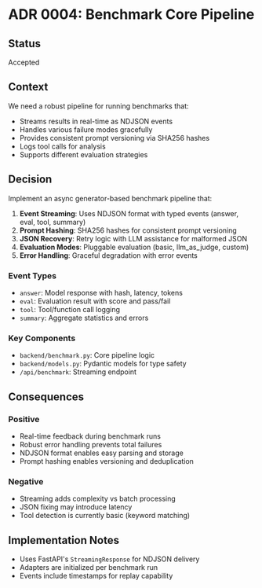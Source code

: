 # ADR 0004: Benchmark Core Pipeline

## Status
Accepted

## Context
We need a robust pipeline for running benchmarks that:
- Streams results in real-time as NDJSON events
- Handles various failure modes gracefully
- Provides consistent prompt versioning via SHA256 hashes
- Logs tool calls for analysis
- Supports different evaluation strategies

## Decision
Implement an async generator-based benchmark pipeline that:

1. **Event Streaming**: Uses NDJSON format with typed events (answer, eval, tool, summary)
2. **Prompt Hashing**: SHA256 hashes for consistent prompt versioning
3. **JSON Recovery**: Retry logic with LLM assistance for malformed JSON
4. **Evaluation Modes**: Pluggable evaluation (basic, llm_as_judge, custom)
5. **Error Handling**: Graceful degradation with error events

### Event Types
- `answer`: Model response with hash, latency, tokens
- `eval`: Evaluation result with score and pass/fail
- `tool`: Tool/function call logging
- `summary`: Aggregate statistics and errors

### Key Components
- `backend/benchmark.py`: Core pipeline logic
- `backend/models.py`: Pydantic models for type safety
- `/api/benchmark`: Streaming endpoint

## Consequences
### Positive
- Real-time feedback during benchmark runs
- Robust error handling prevents total failures
- NDJSON format enables easy parsing and storage
- Prompt hashing enables versioning and deduplication

### Negative
- Streaming adds complexity vs batch processing
- JSON fixing may introduce latency
- Tool detection is currently basic (keyword matching)

## Implementation Notes
- Uses FastAPI's `StreamingResponse` for NDJSON delivery
- Adapters are initialized per benchmark run
- Events include timestamps for replay capability
